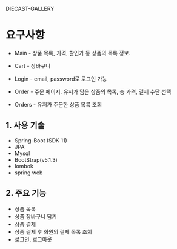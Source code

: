 DIECAST-GALLERY

# 요구사항

   * Main - 상품 목록, 가격, 할인가 등 상품의 목록 정보.

   * Cart - 장바구니
   
   * Login - email, password로 로그인 가능
   
   * Order - 주문 페이지. 유저가 담은 상품의 목록, 총 가격, 결제 수단 선택 
   
   * Orders - 유저가 주문한 상품 목록 조회


## 1. 사용 기술
  * Spring-Boot (SDK 11)
  * JPA
  * Mysql
  * BootStrap(v5.1.3)
  * lombok
  * spring web
  
## 2. 주요 기능
  * 상품 목록 
  * 상품 장바구니 담기
  * 상품 결제
  * 상품 결제 후 회원의 결제 목록 조회
  * 로그인, 로그아웃 
  
